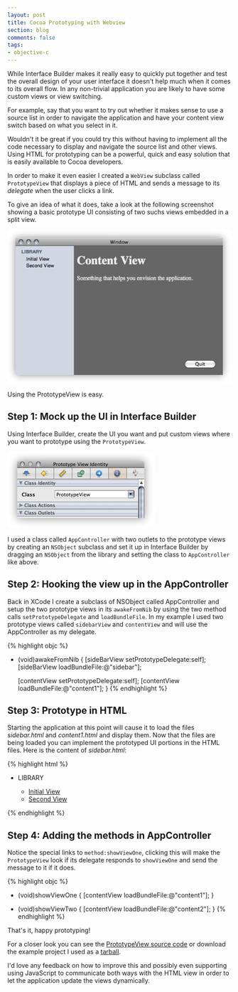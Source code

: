 ```yaml
---
layout: post
title: Cocoa Prototyping with Webview
section: blog
comments: false
tags:
- objective-c
---
```

While Interface Builder makes it really easy to quickly put together and test the overall design of your user interface it doesn't help much when it comes to its overall flow. In any non-trivial application you are likely to have some custom views or view switching.

For example, say that you want to try out whether it makes sense to use a source list in order to navigate the application and have your content view switch based on what you select in it.

Wouldn't it be great if you could try this without having to implement all the code necessary to display and navigate the source list and other views. Using HTML for prototyping can be a powerful, quick and easy solution that is easily available to Cocoa developers.

In order to make it even easier I created a `WebView` subclass called `PrototypeView` that displays a piece of HTML and sends a message to its *delegate* when the user clicks a link.

To give an idea of what it does, take a look at the following screenshot showing a basic prototype UI consisting of two suchs views embedded in a split view.

![Prototyped UI, using PrototypeView](/images/posts/html-prototype-ui.png)

Using the PrototypeView is easy.

Step 1: Mock up the UI in Interface Builder
-------------------------------------------

Using Interface Builder, create the UI you want and put custom views where you want to prototype using the `PrototypeView`.

![Setting class to PrototypeView](/images/posts/html-prototype-ib.png)

I used a class called `AppController` with two outlets to the prototype views by creating an `NSObject` subclass and set it up in Interface Builder by dragging an `NSObject` from the library and setting the class to `AppController` like above.

Step 2: Hooking the view up in the AppController
------------------------------------------------

Back in XCode I create a subclass of NSObject called AppController and setup the two prototype views in its `awakeFromNib` by using the two method calls `setPrototypeDelegate` and `loadBundleFile`. In my example I used two prototype views called `sidebarView` and `contentView` and will use the AppController as my delegate.

{% highlight objc %}
- (void)awakeFromNib
{
    [sideBarView setPrototypeDelegate:self];
    [sideBarView loadBundleFile:@"sidebar"];

    [contentView setPrototypeDelegate:self];
    [contentView loadBundleFile:@"content1"];
}
{% endhighlight %}

Step 3: Prototype in HTML
-------------------------

Starting the application at this point will cause it to load the files *sidebar.html* and *content1.html* and display them. Now that the files are being loaded you can implement the prototyped UI portions in the HTML files. Here is the content of *sidebar.html*:

{% highlight html %}
<html>
  <head>
    <link rel="stylesheet" href="sidebar.css" type="text/css" />
  </head>
  <body>
    <ul>
      <li><p class="header">LIBRARY</p>
        <ul>
          <li><a href="method:showViewOne">Initial View</a></li>
          <li><a href="method:showViewTwo">Second View</a></li>
        </ul>
      </li>
    </ul>
  </body>
</html>
{% endhighlight %}

Step 4: Adding the methods in AppController
-------------------------------------------
Notice the special links to `method:showViewOne`, clicking this will make the `PrototypeView` look if its delegate responds to `showViewOne` and send the message to it if it does.

{% highlight objc %}
- (void)showViewOne
{
    [contentView loadBundleFile:@"content1"];
}

- (void)showViewTwo
{
    [contentView loadBundleFile:@"content2"];
}
{% endhighlight %}

That's it, happy prototyping!

For a closer look you can see the [PrototypeView source code](http://gist.github.com/106856) or download the example project I used as a [tarball](/downloads/posts/HtmlPrototype.tar.gz).

I'd love any feedback on how to improve this and possibly even supporting using JavaScript to communicate both ways with the HTML view in order to let the application update the views dynamically.
